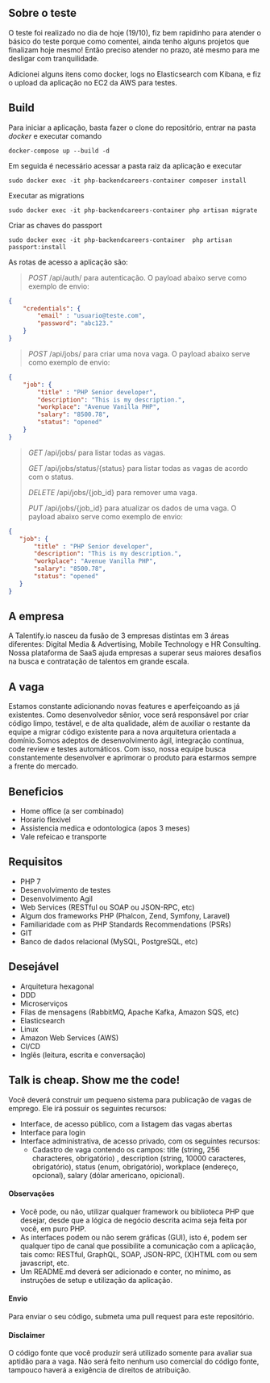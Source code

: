 ## Sobre o teste
O teste foi realizado no dia de hoje (19/10), fiz bem rapidinho para atender o básico do teste porque como comentei,
ainda tenho alguns projetos que finalizam hoje mesmo! Então preciso atender no prazo, até mesmo para me desligar
com tranquilidade.

Adicionei alguns itens como docker, logs no Elasticsearch com Kibana, e fiz o upload da aplicação no EC2 da AWS 
para testes.

## Build
Para iniciar a aplicação, basta fazer o clone do repositório, entrar na pasta *docker* e executar comando
````shell script
docker-compose up --build -d
````

Em seguida é necessário acessar a pasta raiz da aplicação e executar

````shell script
sudo docker exec -it php-backendcareers-container composer install
````

Executar as migrations

````shell script
sudo docker exec -it php-backendcareers-container php artisan migrate
````

Criar as chaves do passport

````shell script
sudo docker exec -it php-backendcareers-container  php artisan passport:install
````

As rotas de acesso a aplicação são:

> *POST* /api/auth/ para autenticação. O payload abaixo serve como exemplo de envio:
````json
{
    "credentials": {
        "email" : "usuario@teste.com",
        "password": "abc123."
    }
}
````

> *POST* /api/jobs/ para criar uma nova vaga. O payload abaixo serve como exemplo de envio:

````json
{
    "job": {
        "title" : "PHP Senior developer",
        "description": "This is my description.",
        "workplace": "Avenue Vanilla PHP",
        "salary": "8500.78",
        "status": "opened"
    }
}
````

> *GET* /api/jobs/ para listar todas as vagas.
>
> *GET* /api/jobs/status/{status} para listar todas as vagas de acordo com o status.
>
> *DELETE* /api/jobs/{job_id} para remover uma vaga.
>
> *PUT* /api/jobs/{job_id} para atualizar os dados de uma vaga. O payload abaixo serve como exemplo de envio:
                                                               
````json
{
   "job": {
       "title" : "PHP Senior developer",
       "description": "This is my description.",
       "workplace": "Avenue Vanilla PHP",
       "salary": "8500.78",
       "status": "opened"
   }
}
````

## A empresa
A Talentify.io nasceu da fusão de 3 empresas distintas em 3 áreas diferentes: Digital Media & Advertising, Mobile Technology e HR Consulting. Nossa plataforma de SaaS ajuda empresas a superar seus maiores desafios na  busca e contratação de talentos em grande escala.

## A vaga
Estamos constante adicionando novas features e aperfeiçoando as já existentes. Como desenvolvedor sênior, voce será responsável por criar código limpo, testável, e de alta qualidade, além de auxiliar o restante da equipe a migrar código existente para a nova arquitetura orientada a domínio.Somos adeptos de desenvolvimento ágil, integração contínua, code review e testes automáticos. Com isso, nossa equipe busca constantemente desenvolver e aprimorar o produto para estarmos sempre a frente do mercado.

## Beneficios
- Home office (a ser combinado)
- Horario flexivel
- Assistencia medica e odontologica (apos 3 meses)
- Vale refeicao e transporte

## Requisitos
- PHP 7
- Desenvolvimento de testes
- Desenvolvimento Agil
- Web Services (RESTful ou SOAP ou JSON-RPC, etc)
- Algum dos frameworks PHP (Phalcon, Zend, Symfony, Laravel)
- Familiaridade com as PHP Standards Recommendations (PSRs)
- GIT
- Banco de dados relacional (MySQL, PostgreSQL, etc)

## Desejável
- Arquitetura hexagonal
- DDD
- Microserviços
- Filas de mensagens (RabbitMQ, Apache Kafka, Amazon SQS, etc)
- Elasticsearch
- Linux
- Amazon Web Services (AWS)
- CI/CD
- Inglês (leitura, escrita e conversação)

## Talk is cheap. Show me the code!
Você deverá construir um pequeno sistema para publicação de vagas de emprego. Ele irá possuir os seguintes recursos:
* Interface, de acesso público, com a listagem das vagas abertas
* Interface para login
* Interface administrativa, de acesso privado, com os seguintes recursos:
  * Cadastro de vaga contendo os campos: title (string, 256 characteres, obrigatório) , description (string, 10000 caracteres, obrigatório), status (enum, obrigatório), workplace (endereço, opcional), salary (dólar americano, opicional).
 
#### Observações
- Você pode, ou não, utilizar qualquer framework ou biblioteca PHP que desejar, desde que a lógica de negócio descrita acima seja feita por você, em puro PHP.
- As interfaces podem ou não serem gráficas (GUI), isto é, podem ser qualquer tipo de canal que possibilite a comunicação com a aplicação, tais como: RESTful, GraphQL, SOAP, JSON-RPC, (X)HTML com ou sem javascript, etc.
- Um README.md deverá ser adicionado e conter, no mínimo, as instruções de setup e utilização da aplicação.

#### Envio
Para enviar o seu código, submeta uma pull request para este repositório.

#### Disclaimer
O código fonte que você produzir será utilizado somente para avaliar sua aptidão para a vaga. Não será feito nenhum uso comercial do código fonte, tampouco haverá a exigência de direitos de atribuição.


